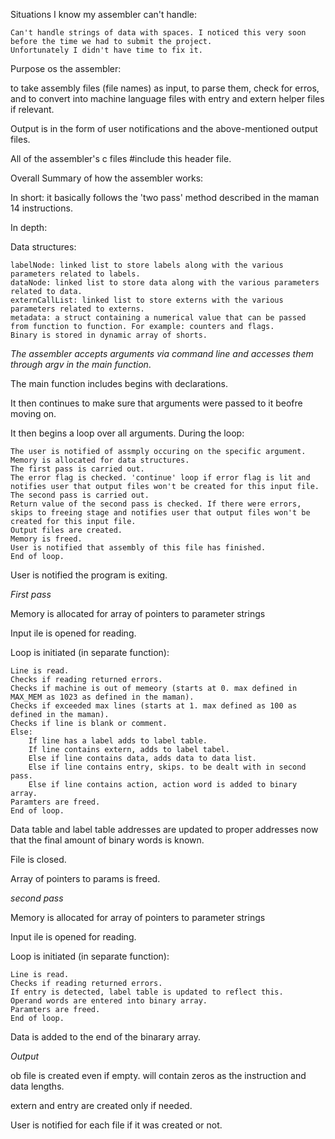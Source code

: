 
Situations I know my assembler can't handle:

	Can't handle strings of data with spaces. I noticed this very soon before the time we had to submit the project. 
	Unfortunately I didn't have time to fix it.
	
	
Purpose os the assembler: 

to take assembly files (file names) as input, to parse them, check for erros, and to convert into machine language files with entry and extern helper files if relevant.

Output is in the form of user notifications and the above-mentioned output files.

All of the assembler's c files #include this header file.


Overall Summary of how the assembler works:

In short: it basically follows the 'two pass' method described in the maman 14 instructions.

In depth:

Data structures:

	labelNode: linked list to store labels along with the various parameters related to labels.
	dataNode: linked list to store data along with the various parameters related to data.
	externCallList: linked list to store externs with the various parameters related to externs.
	metadata: a struct containing a numerical value that can be passed from function to function. For example: counters and flags.
	Binary is stored in dynamic array of shorts.
	
*The assembler accepts arguments via command line and accesses them through argv in the main function*.

The main function includes begins with declarations.

It then continues to make sure that arguments were passed to it beofre moving on.

It then begins a loop over all arguments. During the loop:

	The user is notified of assmply occuring on the specific argument.
	Memory is allocated for data structures.
	The first pass is carried out.
	The error flag is checked. 'continue' loop if error flag is lit and notifies user that output files won't be created for this input file.
	The second pass is carried out.
	Return value of the second pass is checked. If there were errors, skips to freeing stage and notifies user that output files won't be created for this input file.
	Output files are created.
	Memory is freed.
	User is notified that assembly of this file has finished. 
	End of loop.
	
User is notified the program is exiting.

*First pass*

Memory is allocated for array of pointers to parameter strings

Input ile is opened for reading.

Loop is initiated (in separate function):

	Line is read.
	Checks if reading returned errors.
	Checks if machine is out of memeory (starts at 0. max defined in MAX_MEM as 1023 as defined in the maman).
	Checks if exceeded max lines (starts at 1. max defined as 100 as defined in the maman).
	Checks if line is blank or comment.
	Else:
		If line has a label adds to label table.
		If line contains extern, adds to label tabel.
		Else if line contains data, adds data to data list.
		Else if line contains entry, skips. to be dealt with in second pass.
		Else if line contains action, action word is added to binary array. 
	Paramters are freed.
	End of loop.
	
Data table and label table addresses are updated to proper addresses now that the final amount of binary words is known.

File is closed.

Array of pointers to params is freed.

*second pass*

Memory is allocated for array of pointers to parameter strings

Input ile is opened for reading.

Loop is initiated (in separate function):

	Line is read.
	Checks if reading returned errors.
	If entry is detected, label table is updated to reflect this.
	Operand words are entered into binary array.
	Paramters are freed.
	End of loop.
	
Data is added to the end of the binarary array.

*Output*

ob file is created even if empty. will contain zeros as the instruction and data lengths.

extern and entry are created only if needed.

User is notified for each file if it was created or not.

